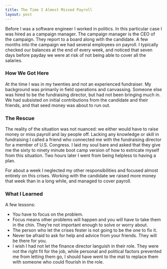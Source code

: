 ```yaml
---
title: The Time I Almost Missed Payroll
layout: post
---
```

Before I was a software engineer I worked in politics. In this particular case I was hired as a campaign manager. The campaign manager is the CEO of the campaign. They report to a board along with the candidate. A few months into the campaign we had several employees on payroll. I typically checked our balances at the end of every week, and noticed that seven days before payday we were at risk of not being able to cover all the salaries.

### How We Got Here
At the time I was in my twenties and not an experienced fundraiser. My background was primarily in field operations and canvassing. Someone else was hired to be the fundraising director, but had not been bringing much in. We had subsisted on initial contributions from the candidate and their friends, and that seed money was about to run out.

### The Rescue
The reality of the situation was not nuanced: we either would have to raise money or miss payroll and lay people off. Lacking any knowledge or skill in fundraising I called a friend who connected me with the fundraising director for a member of U.S. Congress. I laid my soul bare and asked that they give me the sixty to ninety minute boot camp version of how to extricate myself from this situation. Two hours later I went from being helpless to having a plan.

For about a week I neglected my other responsibilities and focused almost entirely on this crises. Working with the candidate we raised more money that week than in a long while, and managed to cover payroll.

### What I Learned
A few lessons:
* You have to focus on the problem.
* Focus means other problems will happen and you will have to take them in the chin. They’re not important enough to solve or worry about.
* The person who let the crises fester is not going to be the one to fix it.
* Never be afraid to ask for help and advice from your friends. They will be there for you.
* I wish I had not let the finance director languish in their role. They were not the right fit for the job, while personal and political factors prevented me from letting them go, I should have went to the mat to replace them with someone who could flourish in the role.
